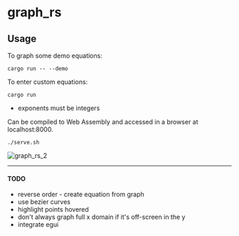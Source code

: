 # graph_rs

## Usage

To graph some demo equations:
```
cargo run -- --demo
```


To enter custom equations:
```
cargo run
```
- exponents must be integers

Can be compiled to Web Assembly and accessed in a browser at localhost:8000.
```
./serve.sh
```

![graph_rs_2](https://github.com/user-attachments/assets/7859fb34-b5bb-42c8-8ea6-66cfb95e900d)


-----------------------

#### TODO
- reverse order - create equation from graph
- use bezier curves
- highlight points hovered
- don't always graph full x domain if it's off-screen in the y
- integrate egui
